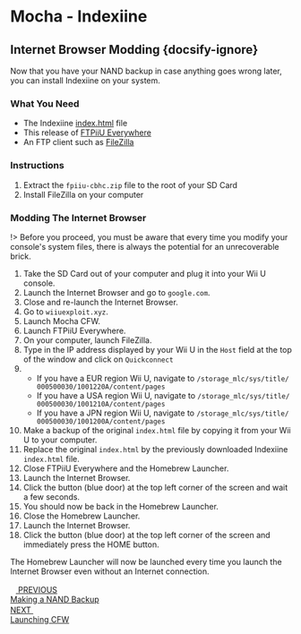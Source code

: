 # Mocha - Indexiine

## Internet Browser Modding {docsify-ignore}

Now that you have your NAND backup in case anything goes wrong later, you can install Indexiine on your system.

### What You Need

- The Indexiine <a href="docs/files/index.html" download>index.html</a> file
- This release of [FTPiiU Everywhere](http://wiiubru.com/appstore/zips/fpiiu-cbhc.zip)
- An FTP client such as [FileZilla](https://filezilla-project.org/download.php?type=client)

### Instructions

1. Extract the `fpiiu-cbhc.zip` file to the root of your SD Card
1. Install FileZilla on your computer

### Modding The Internet Browser

!> Before you proceed, you must be aware that every time you modify your console's system files, there is always the potential for an unrecoverable brick.

1. Take the SD Card out of your computer and plug it into your Wii U console.
1. Launch the Internet Browser and go to `google.com`.
1. Close and re-launch the Internet Browser.
1. Go to `wiiuexploit.xyz`.
1. Launch Mocha CFW.
1. Launch FTPiiU Everywhere.
1. On your computer, launch FileZilla.
1. Type in the IP address displayed by your Wii U in the `Host` field at the top of the window and click on `Quickconnect`
1. - If you have a EUR region Wii U, navigate to <code>/storage_mlc/sys/title/<wbr>000500030/1001220A/<wbr>content/pages</code>
   - If you have a USA region Wii U, navigate to <code>/storage_mlc/sys/title/<wbr>000500030/1001210A/<wbr>content/pages</code>
   - If you have a JPN region Wii U, navigate to <code>/storage_mlc/sys/title/<wbr>000500030/1001200A/<wbr>content/pages</code>
1. Make a backup of the original `index.html` file by copying it from your Wii U to your computer.
1. Replace the original `index.html` by the previously downloaded Indexiine `index.html` file.
1. Close FTPiiU Everywhere and the Homebrew Launcher.
1. Launch the Internet Browser.
1. Click the button (blue door) at the top left corner of the screen and wait a few seconds.
1. You should now be back in the Homebrew Launcher.
1. Close the Homebrew Launcher.
1. Launch the Internet Browser.
1. Click the button (blue door) at the top left corner of the screen and immediately press the HOME button.

The Homebrew Launcher will now be launched every time you launch the Internet Browser even without an Internet connection.

<script src="https://cdn.jsdelivr.net/npm/docsify-pagination@2/dist/docsify-pagination.min.js"></script>
<div class="docsify-pagination-container">
<div class="pagination-item pagination-item--previous">
    <a href="#/user-guide/mocha/indexiine/nand-backup">
    <div class="pagination-item-label">
        <svg class="icon" width="10" height="16" viewBox="0 0 10 16" xmlns="http://www.w3.org/2000/svg">
        <polyline fill="none" vector-effect="non-scaling-stroke" points="8,2 2,8 8,14"></polyline>
        </svg>
        <span>PREVIOUS</span>
    </div>
    <div class="pagination-item-title">Making a NAND Backup</div>
    </a>
</div>
<div class="pagination-item pagination-item--next">
    <a href="#/user-guide/mocha/indexiine/launching-cfw">
    <div class="pagination-item-label">
        <span>NEXT</span>
        <svg width="10" height="16" viewBox="0 0 10 16" xmlns="http://www.w3.org/2000/svg">
        <polyline fill="none" vector-effect="non-scaling-stroke" points="2,2 8,8 2,14"></polyline>
        </svg>
    </div>
    <div class="pagination-item-title">Launching CFW</div>
    </a>
</div>
</div>